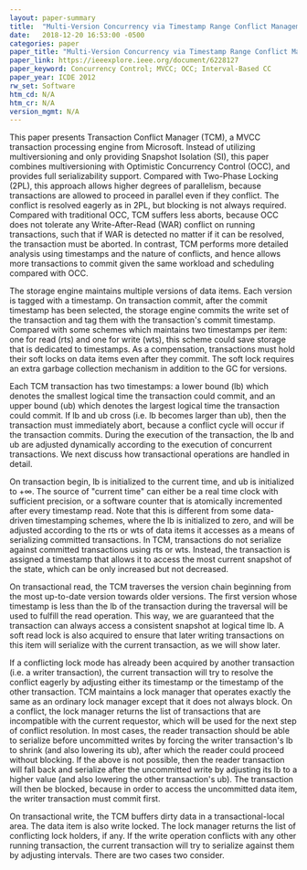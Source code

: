 ```yaml
---
layout: paper-summary
title:  "Multi-Version Concurrency via Timestamp Range Conflict Management"
date:   2018-12-20 16:53:00 -0500
categories: paper
paper_title: "Multi-Version Concurrency via Timestamp Range Conflict Management"
paper_link: https://ieeexplore.ieee.org/document/6228127
paper_keyword: Concurrency Control; MVCC; OCC; Interval-Based CC
paper_year: ICDE 2012
rw_set: Software
htm_cd: N/A
htm_cr: N/A
version_mgmt: N/A
---
```


This paper presents Transaction Conflict Manager (TCM), a MVCC transaction processing engine from Microsoft. 
Instead of utilizing multiversioning and only providing Snapshot Isolation (SI), this paper combines multiversioning 
with Optimistic Concurrency Control (OCC), and provides full serializability support. Compared with Two-Phase Locking (2PL), 
this approach allows higher degrees of parallelism, because transactions are allowed to proceed in parallel even if they conflict. 
The conflict is resolved eagerly as in 2PL, but blocking is not always required. Compared with traditional OCC, TCM 
suffers less aborts, because OCC does not tolerate any Write-After-Read (WAR) conflict on running transactions, such that
if WAR is detected no matter if it can be resolved, the transaction must be aborted. In contrast, TCM performs more detailed 
analysis using timestamps and the nature of conflicts, and hence allows more transactions to commit given the same workload
and scheduling compared with OCC.

The storage engine maintains multiple versions of data items. Each version is tagged with a timestamp. On transaction
commit, after the commit timestamp has been selected, the storage engine commits the write set of the transaction and 
tag them with the transaction's commit timestamp. Compared with some schemes which maintains two timestamps per item: 
one for read (rts) and one for write (wts), this scheme could save storage that is dedicated to timestamps. As a compensation,
transactions must hold their soft locks on data items even after they commit. The soft lock requires an extra garbage collection
mechanism in addition to the GC for versions.

Each TCM transaction has two timestamps: a lower bound (lb) which denotes the smallest logical time the transaction could commit,
and an upper bound (ub) which denotes the largest logical time the transaction could commit. If lb and ub cross (i.e. lb becomes 
larger than ub), then the transaction must immediately abort, because a conflict cycle will occur if the transaction commits. 
During the execution of the transaction, the lb and ub are adjusted dynamically according to the execution of concurrent 
transactions. We next discuss how transactional operations are handled in detail.

On transaction begin, lb is initialized to the current time, and ub is initialized to +&infin;. The source of "current time"
can either be a real time clock with sufficient precision, or a software counter that is atomically incremented after every
timestamp read. Note that this is different from some data-driven timestamping schemes, where the lb is initialized to 
zero, and will be adjusted according to the rts or wts of data items it accesses as a means of serializing committed 
transactions. In TCM, transactions do not serialize against committed transactions using rts or wts. Instead, the transaction
is assigned a timestamp that allows it to access the most current snapshot of the state, which can be only increased but 
not decreased. 

On transactional read, the TCM traverses the version chain beginning from the most up-to-date version towards older versions. 
The first version whose timestamp is less than the lb of the transaction during the traversal will be used to fulfill the read
operation. This way, we are guaranteed that the transaction can always access a consistent snapshot at logical time lb.
A soft read lock is also acquired to ensure that later writing transactions on this item will serialize with the current transaction,
as we will show later. 

If a conflicting lock mode has already been acquired by another transaction (i.e. a writer transaction), the current transaction
will try to resolve the conflict eagerly by adjusting either its timestamp or the timestamp of the other transaction. 
TCM maintains a lock manager that operates exactly the same as an ordinary lock manager except that it does not always block.
On a conflict, the lock manager returns the list of transactions that are incompatible with the current requestor, which 
will be used for the next step of conflict resolution. In most cases, the reader transaction should be able to serialize before 
uncommitted writes by forcing the writer transaction's lb to shrink (and also lowering its ub), after which the reader could 
proceed without blocking. If the above is not possible, then the reader transaction will fall back and serialize after the 
uncommitted write by adjusting its lb to a higher value (and also lowering the other transaction's ub). The transaction
will then be blocked, because in order to access the uncommitted data item, the writer transaction must commit first.

On transactional write, the TCM buffers dirty data in a transactional-local area. The data item is also write locked.
The lock manager returns the list of conflicting lock holders, if any. If the write operation conflicts with any other 
running transaction, the current transaction will try to serialize against them by adjusting intervals. There are two cases 
two consider. 